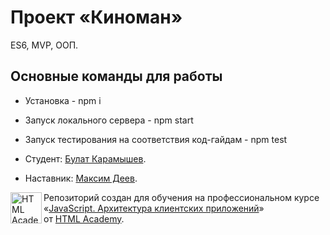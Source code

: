 # Проект «Киноман»

ES6, MVP, ООП.

## Основные команды для работы
* Установка - npm i
* Запуск локального сервера - npm start
* Запуск тестирования на соответствия код-гайдам - npm test

* Студент: [Булат Карамышев](https://up.htmlacademy.ru/ecmascript/13/user/1030743).
* Наставник: [Максим Деев](https://htmlacademy.ru/profile/id685777).

<a href="https://htmlacademy.ru/intensive/ecmascript"><img align="left" width="50" height="50" title="HTML Academy" src="https://up.htmlacademy.ru/static/img/intensive/ecmascript/logo-for-github.svg"></a>

Репозиторий создан для обучения на профессиональном курсе «[JavaScript. Архитектура клиентских приложений](https://htmlacademy.ru/intensive/ecmascript)» от [HTML Academy](https://htmlacademy.ru).
